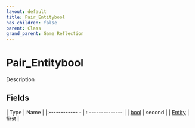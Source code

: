 ```yaml
---
layout: default
title: Pair_Entitybool
has_children: false
parent: Class
grand_parent: Game Reflection
---
```

# Pair_Entitybool
Description 

## Fields
| Type | Name |
|:------------ - | : -------------- |
| [bool](game-reflection/components/bool.md) | second |
| [Entity](game-reflection/classes/entity.md) | first |
